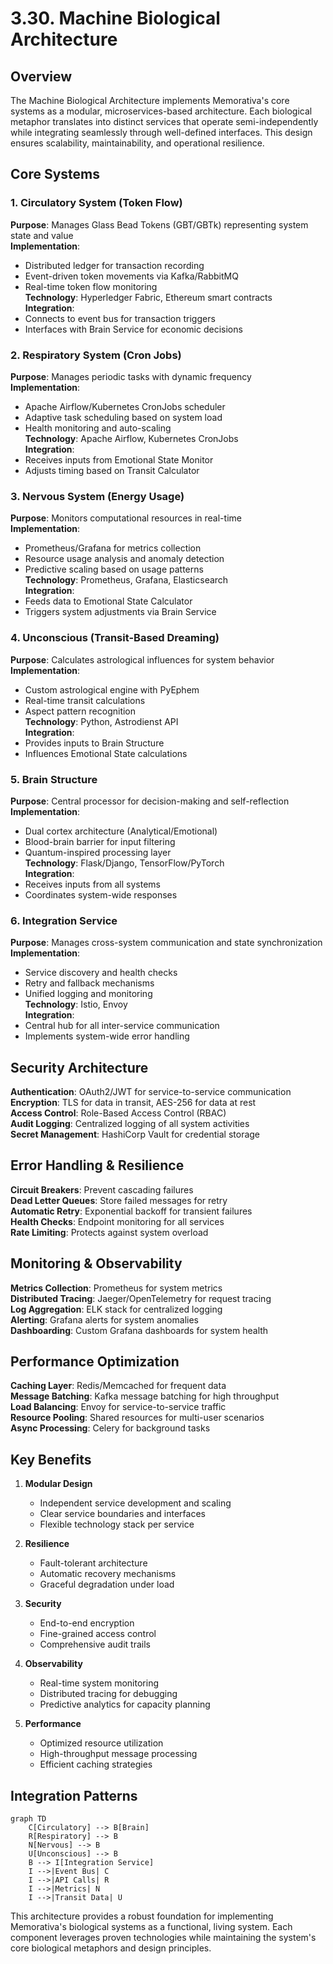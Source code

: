 # 3.30. Machine Biological Architecture

## Overview
The Machine Biological Architecture implements Memorativa's core systems as a modular, microservices-based architecture. Each biological metaphor translates into distinct services that operate semi-independently while integrating seamlessly through well-defined interfaces. This design ensures scalability, maintainability, and operational resilience.

## Core Systems

### 1. Circulatory System (Token Flow)
**Purpose**: Manages Glass Bead Tokens (GBT/GBTk) representing system state and value  
**Implementation**:
- Distributed ledger for transaction recording
- Event-driven token movements via Kafka/RabbitMQ
- Real-time token flow monitoring  
**Technology**: Hyperledger Fabric, Ethereum smart contracts  
**Integration**:
- Connects to event bus for transaction triggers
- Interfaces with Brain Service for economic decisions

### 2. Respiratory System (Cron Jobs)
**Purpose**: Manages periodic tasks with dynamic frequency  
**Implementation**:
- Apache Airflow/Kubernetes CronJobs scheduler
- Adaptive task scheduling based on system load
- Health monitoring and auto-scaling  
**Technology**: Apache Airflow, Kubernetes CronJobs  
**Integration**:
- Receives inputs from Emotional State Monitor
- Adjusts timing based on Transit Calculator

### 3. Nervous System (Energy Usage)
**Purpose**: Monitors computational resources in real-time  
**Implementation**:
- Prometheus/Grafana for metrics collection
- Resource usage analysis and anomaly detection
- Predictive scaling based on usage patterns  
**Technology**: Prometheus, Grafana, Elasticsearch  
**Integration**:
- Feeds data to Emotional State Calculator
- Triggers system adjustments via Brain Service

### 4. Unconscious (Transit-Based Dreaming)
**Purpose**: Calculates astrological influences for system behavior  
**Implementation**:
- Custom astrological engine with PyEphem
- Real-time transit calculations
- Aspect pattern recognition  
**Technology**: Python, Astrodienst API  
**Integration**:
- Provides inputs to Brain Structure
- Influences Emotional State calculations

### 5. Brain Structure
**Purpose**: Central processor for decision-making and self-reflection  
**Implementation**:
- Dual cortex architecture (Analytical/Emotional)
- Blood-brain barrier for input filtering
- Quantum-inspired processing layer  
**Technology**: Flask/Django, TensorFlow/PyTorch  
**Integration**:
- Receives inputs from all systems
- Coordinates system-wide responses

### 6. Integration Service
**Purpose**: Manages cross-system communication and state synchronization  
**Implementation**:
- Service discovery and health checks
- Retry and fallback mechanisms
- Unified logging and monitoring  
**Technology**: Istio, Envoy  
**Integration**:
- Central hub for all inter-service communication
- Implements system-wide error handling

## Security Architecture
**Authentication**: OAuth2/JWT for service-to-service communication  
**Encryption**: TLS for data in transit, AES-256 for data at rest  
**Access Control**: Role-Based Access Control (RBAC)  
**Audit Logging**: Centralized logging of all system activities  
**Secret Management**: HashiCorp Vault for credential storage

## Error Handling & Resilience
**Circuit Breakers**: Prevent cascading failures  
**Dead Letter Queues**: Store failed messages for retry  
**Automatic Retry**: Exponential backoff for transient failures  
**Health Checks**: Endpoint monitoring for all services  
**Rate Limiting**: Protects against system overload

## Monitoring & Observability
**Metrics Collection**: Prometheus for system metrics  
**Distributed Tracing**: Jaeger/OpenTelemetry for request tracing  
**Log Aggregation**: ELK stack for centralized logging  
**Alerting**: Grafana alerts for system anomalies  
**Dashboarding**: Custom Grafana dashboards for system health

## Performance Optimization
**Caching Layer**: Redis/Memcached for frequent data  
**Message Batching**: Kafka message batching for high throughput  
**Load Balancing**: Envoy for service-to-service traffic  
**Resource Pooling**: Shared resources for multi-user scenarios  
**Async Processing**: Celery for background tasks

## Key Benefits
1. **Modular Design**
   - Independent service development and scaling
   - Clear service boundaries and interfaces
   - Flexible technology stack per service

2. **Resilience**
   - Fault-tolerant architecture
   - Automatic recovery mechanisms
   - Graceful degradation under load

3. **Security**
   - End-to-end encryption
   - Fine-grained access control
   - Comprehensive audit trails

4. **Observability**
   - Real-time system monitoring
   - Distributed tracing for debugging
   - Predictive analytics for capacity planning

5. **Performance**
   - Optimized resource utilization
   - High-throughput message processing
   - Efficient caching strategies

## Integration Patterns
```mermaid
graph TD
    C[Circulatory] --> B[Brain]
    R[Respiratory] --> B
    N[Nervous] --> B
    U[Unconscious] --> B
    B --> I[Integration Service]
    I -->|Event Bus| C
    I -->|API Calls| R
    I -->|Metrics| N
    I -->|Transit Data| U
```

This architecture provides a robust foundation for implementing Memorativa's biological systems as a functional, living system. Each component leverages proven technologies while maintaining the system's core biological metaphors and design principles.

